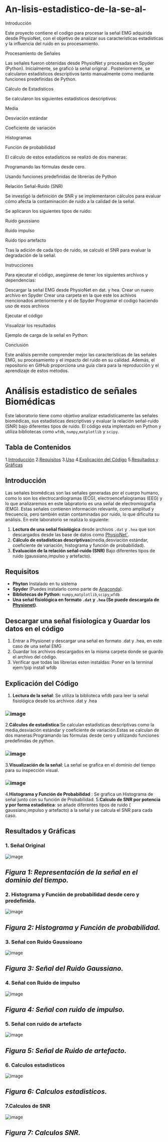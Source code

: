 # An-lisis-estadistico-de-la-se-al-


Introducción

Este proyecto contiene el codigo para procesar la señal EMG adquirida desde PhysioNet, con el objetivo de analizar sus características estadísticas y la influencia del ruido en su procesamiento.

Procesamiento de Señales

Las señales fueron obtenidas desde PhysioNet y procesadas en Spyder (Python). Inicialmente, se graficó la señal original . Posteriormente, se calcularon estadísticos descriptivos tanto manualmente como mediante funciones predefinidas de Python.

Cálculo de Estadísticos

Se calcularon los siguientes estadísticos descriptivos:

Media

Desviación estándar

Coeficiente de variación

Histogramas

Función de probabilidad

El cálculo de estos estadísticos se realizó de dos maneras:

Programando las fórmulas desde cero.

Usando funciones predefinidas de librerías de Python 

Relación Señal-Ruido (SNR)

Se investigó la definición de SNR y se implementaron cálculos para evaluar cómo afecta la contaminación de ruido a la calidad de la señal.

Se aplicaron los siguientes tipos de ruido:

Ruido gaussiano

Ruido impulso

Ruido tipo artefacto

Tras la adición de cada tipo de ruido, se calculó el SNR para evaluar la degradación de la señal.

Instrucciones

Para ejecutar el código, asegúrese de tener los siguientes archivos y dependencias:

Descargar la señal EMG desde PhysioNet en dat. y hea.
Crear un nuevo archivo en Spyder
Crear una carpeta en la que este los achivos mencionados anteriormente y el de Spyder 
Programar el codigo haciendo uso de esos archivos

Ejecutar el código

Visualizar los resultados 

Ejemplo de carga de la señal en Python:


Conclusión

Este análisis permite comprender mejor las características de las señales EMG, su procesamiento y el impacto del ruido en su calidad. Además, el repositorio en GitHub proporciona una guía clara para la reproducción y el aprendizaje de estos métodos.

# Análisis estadistico de señales Biomédicas 
Este laboratorio tiene como objetivo analizar estadisticamente las señales biomédicas, sus estadisticas descriptivas y evaluar la relación señal-ruido (SNR) bajo diferentes tipos de ruido. El código esta implentado en Python y utiliza bibliotecas como `wfdb`, `numpy`,`matplotlib` y `scipy`.

## Tabla de Contenidos 
1.[Introducción](#introducción)
2.[Requisitos](#requisitos)
3.[Uso](#uso)
4.[Explicación del Código](#explicación-del-código)
5.[Resultados y Gráficas](#resultados-y-gráficas)

## Introducción 

Las señales biomédicas son las señales generadas por el cuerpo humano, como lo son los electrocardiogramas (ECG), electroencefalogramas (EEG) y lo que analizaremos en este labpratorio es una señal de electromiografia (EMG). Estas señales contienen información relevante, como amplitud y frecuencia, pero también están contaminadas por ruido, lo que dificulta su análisis. En este laboratorio se realiza lo siguiente: 

1. **Lectura de una señal fisiológica** desde archivos `.dat` y `.hea` que son descargados desde las base de datos como [PhysioNet`](https://physionet.org/).
2. **Cálculo de estadísticas descriptivas**(media,desviación estándar, coeficiente de variación, histograma y función de probabilidad).
3. **Evaluación de la relación señal-ruido (SNR)** Bajo diferentes tipos de ruido (gaussiano,impulso y artefacto).

## Requisitos 

- **Phyton** Instalado en tu sistema 
- **Spyder** (Puedes instalarlo como parte de [Anaconda](https://www.anaconda.com/)).
- **Bibliotecas de Python:** `numpy`,`matplotlib`,`scipy`,`wfdb`
- **Una señal fisiológica en formato `.dat` y `.hea` (Se puede descargala de [Physionet](https://physionet.org/))**.

## Descargar una señal fisiologica y Guardar los datos en el código 
1. Entrar a Physionet y descargar una señal en formato .dat y .hea, en este caso de una señal EMG
2. Guardar los archivos descargados en la misma carpeta donde se guardo el archivo del código.
3. Verificar que todas las librerias esten instaldas: Poner en la terminal ejem:!pip install wfdb 

   
## Explicación del Código  

1. **Lectura de la señal**: Se utiliza la biblioteca wfdb para leer la señal fisiológica desde los archivos .dat y .hea
### ![image](https://github.com/user-attachments/assets/a6ebaa49-53fc-48ba-b1fd-f9ea67d60226)
2.**Cálculos de estadistica**:Se calculan estadísticas descriptivas como la media,desviación estándar y coeficiente de variación.Estas se calculan de dos maneras:Programando las fórmulas desde cero y utilizando funciones predefinidas de python.
### ![image](https://github.com/user-attachments/assets/b68de891-4309-46ec-a174-4868bfe7f217)
3.**Visualización de la señal**: La señal se grafica en el dominio del tiempo para su inspección visual.
### ![image](https://github.com/user-attachments/assets/b1c01518-2b65-49e8-b334-3fd0a559c2a2)
4.**Histograma y Función de Probabilidad** : Se grafica un Histograma de señal junto con su función de Probabilidad.
5.**Calculo de SNR por potencia y por forma estadistica**: se añade diferentes tipos de ruido ( gaussiano,impulso y artefacto) a la señal y se calcula el SNR para cada caso.
## Resultados y Gráficas
### 1. Señal Original 
![image](https://github.com/user-attachments/assets/84311f68-7927-4cf1-a1c1-b36373a3caac)
## *Figura 1: Representación de la señal en el dominio del tiempo.*
### 2. Histograma y Función de probabilidad desde cero y predefinida.
![image](https://github.com/user-attachments/assets/2ca58720-5063-41b6-9135-99094ab103c0)
## *Figura 2: Histograma y Función de probabilidad.*
### 3. Señal con Ruido Gaussioano
![image](https://github.com/user-attachments/assets/973746dd-5009-4ae3-9935-1d7cc58f56f3)
## *Figura 3: Señal del Ruido Gaussiano.*
### 4. Señal con Ruido de impulso
![image](https://github.com/user-attachments/assets/58cedf77-3965-448c-9a4d-b41e8d36dff2)
## *Figura 4: Señal con ruido de impulso.*
### 5. Señal con ruido de artefacto
![image](https://github.com/user-attachments/assets/0b2a7d67-163c-4e77-b8e4-be06733b02f5)
## *Figura 5: Señal de Ruido de artefacto.*
### 6. Calculos estadisticos
![image](https://github.com/user-attachments/assets/a66b0eef-3b9e-4428-b55e-387434106013)
## *Figura 6: Calculos estadisticos.*
### 7.Calculos de SNR
![image](https://github.com/user-attachments/assets/bdb2fbd4-d642-43cb-9b18-9d9900204696)
## *Figura 7: Calculos SNR.*

